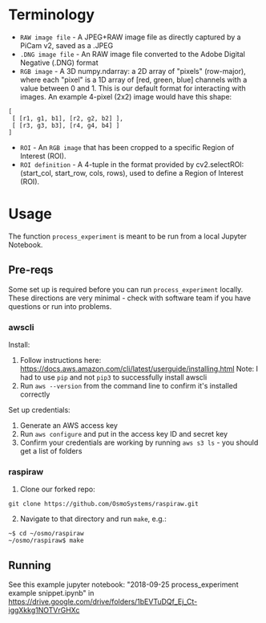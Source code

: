 # Terminology
* `RAW image file` - A JPEG+RAW image file as directly captured by a PiCam v2, saved as a .JPEG
* `.DNG image file` - An RAW image file converted to the Adobe Digital Negative (.DNG) format
* `RGB image` - A 3D numpy.ndarray: a 2D array of "pixels" (row-major), where each "pixel" is a 1D array of [red, green, blue] channels with a value between 0 and 1. This is our default format for interacting with images. An example 4-pixel (2x2) image would have this shape:

```
[
 [ [r1, g1, b1], [r2, g2, b2] ],
 [ [r3, g3, b3], [r4, g4, b4] ]
]
```

* `ROI` - An `RGB image` that has been cropped to a specific Region of Interest (ROI).
* `ROI definition` - A 4-tuple in the format provided by cv2.selectROI: (start_col, start_row, cols, rows), used to define a Region of Interest (ROI).


# Usage
The function `process_experiment` is meant to be run from a local Jupyter Notebook.

## Pre-reqs
Some set up is required before you can run `process_experiment` locally. These directions are very minimal - check with software team if you have questions or run into problems.

### awscli
Install:
1. Follow instructions here: https://docs.aws.amazon.com/cli/latest/userguide/installing.html
Note: I had to use `pip` and not `pip3` to successfully install awscli
2. Run `aws --version` from the command line to confirm it's installed correctly

Set up credentials:
1. Generate an AWS access key
2. Run `aws configure` and put in the access key ID and secret key
3. Confirm your credentials are working by running `aws s3 ls` - you should get a list of folders

### raspiraw
1. Clone our forked repo:
```
git clone https://github.com/OsmoSystems/raspiraw.git
```

2. Navigate to that directory and run `make`, e.g.:
```
~$ cd ~/osmo/raspiraw
~/osmo/raspiraw$ make
```

## Running
See this example jupyter notebook: "2018-09-25 process_experiment example snippet.ipynb" in https://drive.google.com/drive/folders/1bEVTuDQf_Ej_Ct-iggXkkg1NOTVrGHXc
